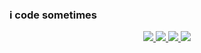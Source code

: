 ### i code sometimes

<p align="center">
  <a href="https://github.com/3xq">
    <img src="http://github-profile-summary-cards.vercel.app/api/cards/profile-details?username=3xq&theme=github_dark" />
  </a>
  <a href="https://github.com/3xq">
    <img src="https://github-readme-streak-stats.herokuapp.com/?user=3xq&hide_border=true&card_width=338&theme=github_dark" />
  </a>
  <a href="https://github.com/3xq">
    <img src="http://github-profile-summary-cards.vercel.app/api/cards/stats?username=3xq&theme=github_dark" />
  </a>
  <a href="https://github.com/3xq">
    <img src="https://github-readme-stats.vercel.app/api/top-langs/?username=3xq&langs_count=10&exclude_repo=&hide=jupyter%20notebook,vim%20script,cmake,makefile,batchfile,emacs%20lisp,css,html&layout=default&card_width=699&hide_border=true&theme=github_dark" />
  </a>
</p>
